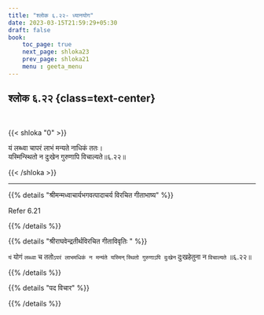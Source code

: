 ```yaml
---
title: "श्लोक ६.२२- ध्यानयोग"
date: 2023-03-15T21:59:29+05:30
draft: false
book:
    toc_page: true
    next_page: shloka23
    prev_page: shloka21
    menu : geeta_menu
---
```




## श्लोक ६.२२ {class=text-center}

<br/>

{{< shloka  "0"  >}}

यं लब्ध्वा चापरं लाभं मन्यते नाधिकं ततः।  
यस्मिन्स्थितो न दुःखेन गुरुणापि विचाल्यते॥६.२२॥

{{< /shloka >}}

---


{{% details "श्रीमन्मध्वाचार्यभगवत्पादाचर्य विरचित  गीताभाष्य" %}}

Refer 6.21

{{% /details %}}



{{% details "श्रीराघवेन्द्रतीर्थविरचित गीताविवृतिः " %}}

`यं` योगं `लब्ध्वा` च ततो`ऽपरं लाभमधिकं न मन्यंते यस्मिन्‌` 
`स्थितो गुरुणाऽपि दुःखेन` दुःखहेतुना न `विचाल्यते` ॥६.२२॥

{{% /details %}}



{{% details "पद विचार" %}}


{{% /details %}}
